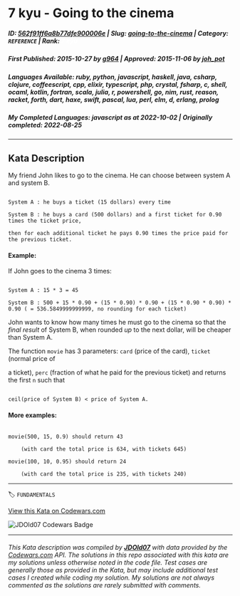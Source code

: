 # 7 kyu - Going to the cinema

##### **ID**: [562f91ff6a8b77dfe900006e](https://www.codewars.com/kata/562f91ff6a8b77dfe900006e) | **Slug**: [going-to-the-cinema](https://www.codewars.com/kata/562f91ff6a8b77dfe900006e) | **Category**: `REFERENCE` | **Rank**: <span style="color:white">7 kyu</span>

##### **First Published**: 2015-10-27 ***by*** [g964](https://www.codewars.com/users/g964) | **Approved**: 2015-11-06 ***by*** [joh_pot](https://www.codewars.com/users/joh_pot)

##### **Languages Available**: ruby, python, javascript, haskell, java, csharp, clojure, coffeescript, cpp, elixir, typescript, php, crystal, fsharp, c, shell, ocaml, kotlin, fortran, scala, julia, r, powershell, go, nim, rust, reason, racket, forth, dart, haxe, swift, pascal, lua, perl, elm, d, erlang, prolog

##### **My Completed Languages**: javascript ***as at*** 2022-10-02 | **Originally completed**: 2022-08-25

---

## Kata Description


My friend John likes to go to the cinema. He can choose between system A and system B.

```

System A : he buys a ticket (15 dollars) every time

System B : he buys a card (500 dollars) and a first ticket for 0.90 times the ticket price, 

then for each additional ticket he pays 0.90 times the price paid for the previous ticket.

```

#### Example: 

If John goes to the cinema 3 times:

```

System A : 15 * 3 = 45

System B : 500 + 15 * 0.90 + (15 * 0.90) * 0.90 + (15 * 0.90 * 0.90) * 0.90 ( = 536.5849999999999, no rounding for each ticket)

```

John wants to know how many times he must go to the cinema so that the *final result* of System B, when rounded *up* to the next dollar, will be cheaper than System A.



The function `movie` has 3 parameters: `card` (price of the card), `ticket` (normal price of 

a ticket), `perc` (fraction of what he paid for the previous ticket) and returns the first `n` such that

```

ceil(price of System B) < price of System A.

```

#### More examples:

```

movie(500, 15, 0.9) should return 43 

    (with card the total price is 634, with tickets 645)

movie(100, 10, 0.95) should return 24 

    (with card the total price is 235, with tickets 240)

```

---


🏷 `FUNDAMENTALS`


[View this Kata on Codewars.com](https://www.codewars.com/kata/562f91ff6a8b77dfe900006e)

![](https://www.codewars.com/users/jdold07/badges/large "JDOld07 Codewars Badge")

---

###### *This Kata description was compiled by [**JDOld07**](https://tpstech.dev) with data provided by the [Codewars.com](https://www.codewars.com) API.  The solutions in this repo associated with this kata are my solutions unless otherwise noted in the code file.  Test cases are generally those as provided in the Kata, but may include additional test cases I created while coding my solution.  My solutions are not always commented as the solutions are rarely submitted with comments.*
